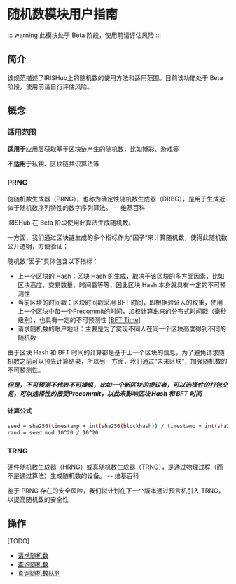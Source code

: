 # 随机数模块用户指南

::: warning
此模块处于 Beta 阶段，使用前请评估风险
:::

## 简介

该规范描述了IRISHub上的随机数的使用方法和适用范围。目前该功能处于 Beta 阶段，使用前请自行评估风险。

## 概念

### 适用范围

**适用于**应用层获取基于区块链产生的随机数，比如博彩、游戏等

**不适用于**私钥、区块链共识算法等

### PRNG

伪随机数生成器（PRNG），也称为确定性随机数生成器（DRBG），是用于生成近似于随机数序列特性的数字序列算法。 -- 维基百科

IRISHub 在 Beta 阶段使用此算法生成随机数。

一方面，我们通过区块链生成的多个指标作为“因子”来计算随机数，使得此随机数公开透明，方便验证；

随机数“因子”具体包含以下指标：

- 上一个区块的 Hash：区块 Hash 的生成，取决于该区块的多方面因素，比如区块高度、交易数量、时间戳等等，因此区块 Hash 本身就具有一定的不可预测性
- 当前区块的时间戳：区块时间戳采用 BFT 时间，即根据验证人的权重，使用上一个区块中每一个Precommit的时间，加权计算出来的分布式时间戳（毫秒级别），也具有一定的不可预测性 [[BFT Time](https://tendermint.com/docs/spec/consensus/bft-time.html#bft-time)]
- 请求随机数的账户地址：主要是为了实现不同人在同一个区块高度得到不同的随机数

由于区块 Hash 和 BFT 时间的计算都是基于上一个区块的信息，为了避免请求随机数之前可以预先计算结果，所以另一方面，我们通过“未来区块”，加强随机数的不可预测性。

***但是，不可预测不代表不可操纵，比如一个新区块的提议者，可以选择性的打包交易，可以选择性的接受Precommit，以此来影响区块 Hash 和 BFT 时间***

#### 计算公式

```bash
seed = sha256(timestamp + int(sha256(blockhash)) / timestamp + int(sha256(consumer)) / timestamp)
rand = seed mod 10^20 / 10^20
```

### TRNG

硬件随机数生成器（HRNG）或真随机数生成器（TRNG），是通过物理过程（而不是通过算法）生成随机数的设备。 -- 维基百科

鉴于 PRNG 存在的安全风险，我们拟计划在下一个版本通过预言机引入 TRNG，以提高随机数的安全性

## 操作

[TODO]

- [请求随机数](../cli-client/rand/request-rand.md)
- [查询随机数](../cli-client/rand/query-rand.md)
- [查询随机数队列](../cli-client/rand/query-queue.md)
